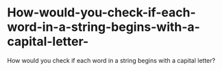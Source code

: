 # How-would-you-check-if-each-word-in-a-string-begins-with-a-capital-letter-
How would you check if each word in a string begins with a capital letter?
